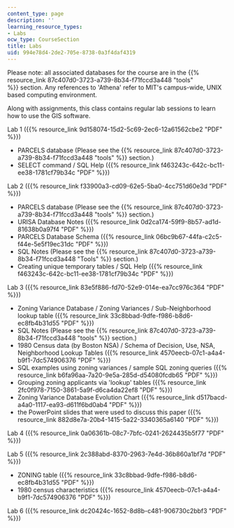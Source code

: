 ```yaml
---
content_type: page
description: ''
learning_resource_types:
- Labs
ocw_type: CourseSection
title: Labs
uid: 994e78d4-2de2-705e-8738-0a3f4daf4319
---
```


Please note: all associated databases for the course are in the {{% resource_link 87c407d0-3723-a739-8b34-f71fccd3a448 "tools" %}} section. Any references to 'Athena' refer to MIT's campus-wide, UNIX based computing environment.

Along with assignments, this class contains regular lab sessions to learn how to use the GIS software.

Lab 1 ({{% resource_link 9d158074-15d2-5c69-2ec6-12a61562cbe2 "PDF" %}})

*   PARCELS database (Please see the {{% resource_link 87c407d0-3723-a739-8b34-f71fccd3a448 "tools" %}} section.)
*   SELECT command / SQL Help ({{% resource_link f463243c-642c-bc11-ee38-1781cf79b34c "PDF" %}})

Lab 2 ({{% resource_link f33900a3-cd09-62e5-5ba0-4cc751d60e3d "PDF" %}})

*   PARCELS database (Please see the {{% resource_link 87c407d0-3723-a739-8b34-f71fccd3a448 "tools" %}} section.)
*   URISA Database Notes ({{% resource_link 0d2ca174-59f9-8b57-ad1d-81638b0a97f4 "PDF" %}})
*   PARCELS Database Schema ({{% resource_link 06bc9b67-44fa-c2c5-f44e-5e5f19ec31dc "PDF" %}})
*   SQL Notes (Please see the {{% resource_link 87c407d0-3723-a739-8b34-f71fccd3a448 "Tools" %}} section.)
*   Creating unique temporary tables / SQL Help ({{% resource_link f463243c-642c-bc11-ee38-1781cf79b34c "PDF" %}})

Lab 3 ({{% resource_link 83e5f886-fd70-52e9-014e-ea7cc976c364 "PDF" %}})

*   Zoning Variance Database / Zoning Variances / Sub-Neighborhood lookup table ({{% resource_link 33c8bbad-9dfe-f986-b8d6-ec8fb4b31d55 "PDF" %}})
*   SQL Notes (Please see the {{% resource_link 87c407d0-3723-a739-8b34-f71fccd3a448 "tools" %}} section.)
*   1980 Census data (by Boston NSA) / Schema of Decision, Use, NSA, Neighborhood Lookup Tables ({{% resource_link 4570eecb-07c1-a4a4-b9f1-7dc574906376 "PDF" %}})
*   SQL examples using zoning variances / sample SQL zoning queries ({{% resource_link b6fa96aa-7a20-9e5a-285d-d54080fcdb65 "PDF" %}})
*   Grouping zoning applicants via 'lookup' tables ({{% resource_link 2fc0f978-7150-3861-5a9f-d6ca4da22ef8 "PDF" %}})
*   Zoning Variance Database Evolution Chart ({{% resource_link d517bacd-a4a0-1117-ea93-d611f6bd0ab4 "PDF" %}})
*   the PowerPoint slides that were used to discuss this paper ({{% resource_link 882d8e7a-20b4-1415-5a22-3340365a6140 "PDF" %}})

Lab 4 ({{% resource_link 0a06361b-08c7-7bfc-0241-2624435b5f77 "PDF" %}})

Lab 5 ({{% resource_link 2c388abd-8370-2963-7e4d-36b860a1bf7d "PDF" %}})

*   ZONING table ({{% resource_link 33c8bbad-9dfe-f986-b8d6-ec8fb4b31d55 "PDF" %}})
*   1980 census characteristics ({{% resource_link 4570eecb-07c1-a4a4-b9f1-7dc574906376 "PDF" %}})

Lab 6 ({{% resource_link dc20424c-1652-8d8b-c481-906730c2bbf3 "PDF" %}})